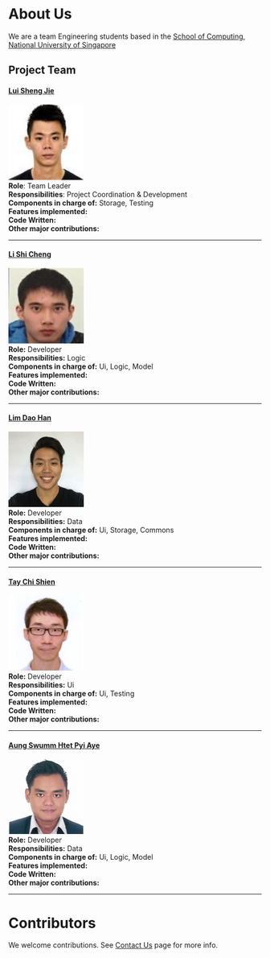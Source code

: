 # About Us
We are a team Engineering students based in the [School of Computing, National University of Singapore](http://www.comp.nus.edu.sg)
## Project Team
#### [Lui Sheng Jie](https://github.com/luishengjie) <br>
<img src="images/luishengjie.png" width="150"><br>
**Role**: Team Leader <br>
**Responsibilities**: Project Coordination & Development <br>
**Components in charge of:** Storage, Testing<br>
**Features implemented:**<br>
**Code Written:**<br>
**Other major contributions:**<br>

-----

#### [Li Shi Cheng](https://github.com/Li-Shicheng)
<img src="images/lishicheng.png" width="150"><br>
**Role:** Developer <br>
**Responsibilities:** Logic<br>
**Components in charge of:** Ui, Logic, Model<br>
**Features implemented:**<br>
**Code Written:**<br>
**Other major contributions:**

-----
#### [Lim Dao Han](http://github.com/)
<img src="images/limdaohan.png" width="150"><br>
**Role:** Developer <br>
**Responsibilities:** Data<br>
**Components in charge of:** Ui, Storage, Commons<br>
**Features implemented:**<br>
**Code Written:**<br>
**Other major contributions:**

-----
#### [Tay Chi Shien](https://github.com/chishien)
<img src="images/taychishien.png" width="150"><br>
**Role:** Developer <br>
**Responsibilities:** Ui<br>
**Components in charge of:** Ui, Testing<br>
**Features implemented:**<br>
**Code Written:**<br>
**Other major contributions:**

-----
#### [Aung Swumm Htet Pyi Aye](https://github.com/ashpa)
<img src="images/aung.png" width="150"><br>
**Role:** Developer <br>
**Responsibilities:** Data<br>
**Components in charge of:** Ui, Logic, Model<br>
**Features implemented:**<br>
**Code Written:**<br>
**Other major contributions:**

-----
# Contributors
We welcome contributions. See [Contact Us](ContactUs.md) page for more info.
